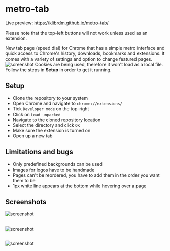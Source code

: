 # metro-tab
Live preview: https://klibrdm.github.io/metro-tab/

Please note that the top-left buttons will not work unless used as an extension.

New tab page (speed dial) for Chrome that has a simple metro interface and quick access to Chrome's history, downloads, bookmarks and extensions. It comes with a variety of settings and option to change featured pages.
![screenshot](https://i.imgur.com/71WMMtL.jpg)
Cookies are being used, therefore it won't load as a local file. Follow the steps in **Setup** in order to get it running.
## Setup
* Clone the repository to your system
* Open Chrome and navigate to `chrome://extensions/`
* Tick `Developer mode` on the top-right
* Click on `Load unpacked`
* Navigate to the cloned repository location
* Select the directory and click `OK`
* Make sure the extension is turned on
* Open up a new tab
## Limitations and bugs
* Only predefined backgrounds can be used
* Images for logos have to be handmade
* Pages can't be reordered, you have to add them in the order you want them to be
* 1px white line appears at the bottom while hovering over a page
## Screenshots
![screenshot](https://i.imgur.com/vX8b1xa.gif)
##
![screenshot](https://i.imgur.com/GdGNmqe.jpg)
##
![screenshot](https://i.imgur.com/1lMbFFq.jpg)
